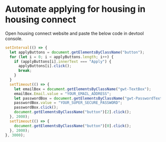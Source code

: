 # Automate applying for housing in housing connect

Open housing connect website and paste the below code in devtool console.

```javascript
setInterval(() => {
  let applyButtons = document.getElementsByClassName("button");
  for (let i = 0; i < applyButtons.length; i++) {
    if (applyButtons[i].innerText === "Apply") {
      applyButtons[i].click();
      break;
    }
  }
  setTimeout(() => {
    let emailBox = document.getElementsByClassName("gwt-TextBox");
    emailBox.Email.value = "YOUR_EMAIL_ADDRESS";
    let passwordBox = document.getElementsByClassName("gwt-PasswordTextBox")[0];
    passwordBox.value = "YOUR_SUPER_SECURE_PASSWORD";
    passwordBox.click();
    document.getElementsByClassName("button")[2].click();
  }, 2000);
  setTimeout(() => {
    document.getElementsByClassName("button")[0].click();
  }, 2000);
}, 3000);
```
